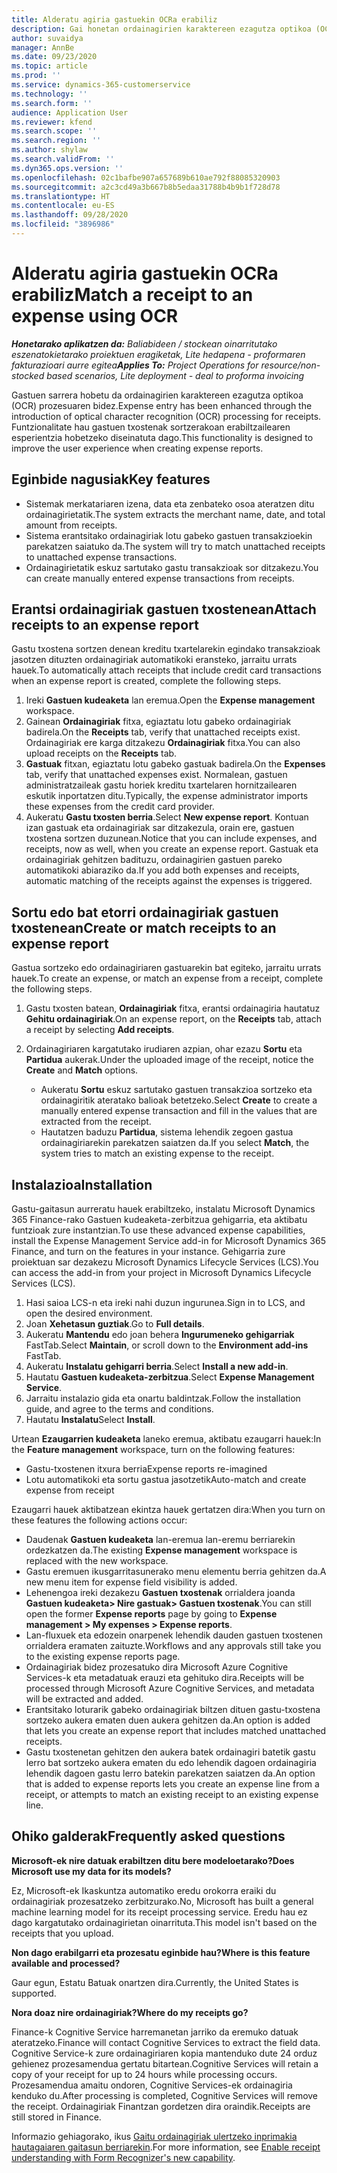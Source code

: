 ```yaml
---
title: Alderatu agiria gastuekin OCRa erabiliz
description: Gai honetan ordainagirien karaktereen ezagutza optikoa (OCR) prozesatzeari buruzko informazioa ematen da.
author: suvaidya
manager: AnnBe
ms.date: 09/23/2020
ms.topic: article
ms.prod: ''
ms.service: dynamics-365-customerservice
ms.technology: ''
ms.search.form: ''
audience: Application User
ms.reviewer: kfend
ms.search.scope: ''
ms.search.region: ''
ms.author: shylaw
ms.search.validFrom: ''
ms.dyn365.ops.version: ''
ms.openlocfilehash: 02c1bafbe907a657689b610ae792f88085320903
ms.sourcegitcommit: a2c3cd49a3b667b8b5edaa31788b4b9b1f728d78
ms.translationtype: HT
ms.contentlocale: eu-ES
ms.lasthandoff: 09/28/2020
ms.locfileid: "3896986"
---
```

# <a name="match-a-receipt-to-an-expense-using-ocr"></a><span data-ttu-id="4b19f-103">Alderatu agiria gastuekin OCRa erabiliz</span><span class="sxs-lookup"><span data-stu-id="4b19f-103">Match a receipt to an expense using OCR</span></span>

<span data-ttu-id="4b19f-104">_**Honetarako aplikatzen da:** Baliabideen / stockean oinarritutako eszenatokietarako proiektuen eragiketak, Lite hedapena - proformaren fakturazioari aurre egitea_</span><span class="sxs-lookup"><span data-stu-id="4b19f-104">_**Applies To:** Project Operations for resource/non-stocked based scenarios, Lite deployment - deal to proforma invoicing_</span></span>

<span data-ttu-id="4b19f-105">Gastuen sarrera hobetu da ordainagirien karaktereen ezagutza optikoa (OCR) prozesuaren bidez.</span><span class="sxs-lookup"><span data-stu-id="4b19f-105">Expense entry has been enhanced through the introduction of optical character recognition (OCR) processing for receipts.</span></span> <span data-ttu-id="4b19f-106">Funtzionalitate hau gastuen txostenak sortzerakoan erabiltzailearen esperientzia hobetzeko diseinatuta dago.</span><span class="sxs-lookup"><span data-stu-id="4b19f-106">This functionality is designed to improve the user experience when creating expense reports.</span></span>

## <a name="key-features"></a><span data-ttu-id="4b19f-107">Eginbide nagusiak</span><span class="sxs-lookup"><span data-stu-id="4b19f-107">Key features</span></span>

- <span data-ttu-id="4b19f-108">Sistemak merkatariaren izena, data eta zenbateko osoa ateratzen ditu ordainagirietatik.</span><span class="sxs-lookup"><span data-stu-id="4b19f-108">The system extracts the merchant name, date, and total amount from receipts.</span></span>
- <span data-ttu-id="4b19f-109">Sistema erantsitako ordainagiriak lotu gabeko gastuen transakzioekin parekatzen saiatuko da.</span><span class="sxs-lookup"><span data-stu-id="4b19f-109">The system will try to match unattached receipts to unattached expense transactions.</span></span>
- <span data-ttu-id="4b19f-110">Ordainagirietatik eskuz sartutako gastu transakzioak sor ditzakezu.</span><span class="sxs-lookup"><span data-stu-id="4b19f-110">You can create manually entered expense transactions from receipts.</span></span>

## <a name="attach-receipts-to-an-expense-report"></a><span data-ttu-id="4b19f-111">Erantsi ordainagiriak gastuen txostenean</span><span class="sxs-lookup"><span data-stu-id="4b19f-111">Attach receipts to an expense report</span></span>

<span data-ttu-id="4b19f-112">Gastu txostena sortzen denean kreditu txartelarekin egindako transakzioak jasotzen dituzten ordainagiriak automatikoki eransteko, jarraitu urrats hauek.</span><span class="sxs-lookup"><span data-stu-id="4b19f-112">To automatically attach receipts that include credit card transactions when an expense report is created, complete the following steps.</span></span>

  1. <span data-ttu-id="4b19f-113">Ireki **Gastuen kudeaketa** lan eremua.</span><span class="sxs-lookup"><span data-stu-id="4b19f-113">Open the **Expense management** workspace.</span></span>
  2. <span data-ttu-id="4b19f-114">Gainean **Ordainagiriak** fitxa, egiaztatu lotu gabeko ordainagiriak badirela.</span><span class="sxs-lookup"><span data-stu-id="4b19f-114">On the **Receipts** tab, verify that unattached receipts exist.</span></span> <span data-ttu-id="4b19f-115">Ordainagiriak ere karga ditzakezu **Ordainagiriak** fitxa.</span><span class="sxs-lookup"><span data-stu-id="4b19f-115">You can also upload receipts on the **Receipts** tab.</span></span>
  3. <span data-ttu-id="4b19f-116">**Gastuak** fitxan, egiaztatu lotu gabeko gastuak badirela.</span><span class="sxs-lookup"><span data-stu-id="4b19f-116">On the **Expenses** tab, verify that unattached expenses exist.</span></span> <span data-ttu-id="4b19f-117">Normalean, gastuen administratzaileak gastu horiek kreditu txartelaren hornitzailearen eskutik inportatzen ditu.</span><span class="sxs-lookup"><span data-stu-id="4b19f-117">Typically, the expense administrator imports these expenses from the credit card provider.</span></span>
  4. <span data-ttu-id="4b19f-118">Aukeratu **Gastu txosten berria**.</span><span class="sxs-lookup"><span data-stu-id="4b19f-118">Select **New expense report**.</span></span> <span data-ttu-id="4b19f-119">Kontuan izan gastuak eta ordainagiriak sar ditzakezula, orain ere, gastuen txostena sortzen duzunean.</span><span class="sxs-lookup"><span data-stu-id="4b19f-119">Notice that you can include expenses, and receipts, now as well, when you create an expense report.</span></span> <span data-ttu-id="4b19f-120">Gastuak eta ordainagiriak gehitzen badituzu, ordainagirien gastuen pareko automatikoki abiaraziko da.</span><span class="sxs-lookup"><span data-stu-id="4b19f-120">If you add both expenses and receipts, automatic matching of the receipts against the expenses is triggered.</span></span>

## <a name="create-or-match-receipts-to-an-expense-report"></a><span data-ttu-id="4b19f-121">Sortu edo bat etorri ordainagiriak gastuen txostenean</span><span class="sxs-lookup"><span data-stu-id="4b19f-121">Create or match receipts to an expense report</span></span>
<span data-ttu-id="4b19f-122">Gastua sortzeko edo ordainagiriaren gastuarekin bat egiteko, jarraitu urrats hauek.</span><span class="sxs-lookup"><span data-stu-id="4b19f-122">To create an expense, or match an expense from a receipt, complete the following steps.</span></span>

  1. <span data-ttu-id="4b19f-123">Gastu txosten batean, **Ordainagiriak** fitxa, erantsi ordainagiria hautatuz **Gehitu ordainagiriak**.</span><span class="sxs-lookup"><span data-stu-id="4b19f-123">On an expense report, on the **Receipts** tab, attach a receipt by selecting **Add receipts**.</span></span>
  2. <span data-ttu-id="4b19f-124">Ordainagiriaren kargatutako irudiaren azpian, ohar ezazu **Sortu** eta **Partidua** aukerak.</span><span class="sxs-lookup"><span data-stu-id="4b19f-124">Under the uploaded image of the receipt, notice the **Create** and **Match** options.</span></span>

      - <span data-ttu-id="4b19f-125">Aukeratu **Sortu** eskuz sartutako gastuen transakzioa sortzeko eta ordainagiritik ateratako balioak betetzeko.</span><span class="sxs-lookup"><span data-stu-id="4b19f-125">Select **Create** to create a manually entered expense transaction and fill in the values that are extracted from the receipt.</span></span>
      - <span data-ttu-id="4b19f-126">Hautatzen baduzu **Partidua**, sistema lehendik zegoen gastua ordainagiriarekin parekatzen saiatzen da.</span><span class="sxs-lookup"><span data-stu-id="4b19f-126">If you select **Match**, the system tries to match an existing expense to the receipt.</span></span>

## <a name="installation"></a><span data-ttu-id="4b19f-127">Instalazioa</span><span class="sxs-lookup"><span data-stu-id="4b19f-127">Installation</span></span>

<span data-ttu-id="4b19f-128">Gastu-gaitasun aurreratu hauek erabiltzeko, instalatu Microsoft Dynamics 365 Finance-rako Gastuen kudeaketa-zerbitzua gehigarria, eta aktibatu funtzioak zure instantzian.</span><span class="sxs-lookup"><span data-stu-id="4b19f-128">To use these advanced expense capabilities, install the Expense Management Service add-in for Microsoft Dynamics 365 Finance, and turn on the features in your instance.</span></span> <span data-ttu-id="4b19f-129">Gehigarria zure proiektuan sar dezakezu Microsoft Dynamics Lifecycle Services (LCS).</span><span class="sxs-lookup"><span data-stu-id="4b19f-129">You can access the add-in from your project in Microsoft Dynamics Lifecycle Services (LCS).</span></span>

1. <span data-ttu-id="4b19f-130">Hasi saioa LCS-n eta ireki nahi duzun ingurunea.</span><span class="sxs-lookup"><span data-stu-id="4b19f-130">Sign in to LCS, and open the desired environment.</span></span>
2. <span data-ttu-id="4b19f-131">Joan **Xehetasun guztiak**.</span><span class="sxs-lookup"><span data-stu-id="4b19f-131">Go to **Full details**.</span></span>
3. <span data-ttu-id="4b19f-132">Aukeratu **Mantendu** edo joan behera **Ingurumeneko gehigarriak** FastTab.</span><span class="sxs-lookup"><span data-stu-id="4b19f-132">Select **Maintain**, or scroll down to the **Environment add-ins** FastTab.</span></span>
4. <span data-ttu-id="4b19f-133">Aukeratu **Instalatu gehigarri berria**.</span><span class="sxs-lookup"><span data-stu-id="4b19f-133">Select **Install a new add-in**.</span></span>
5. <span data-ttu-id="4b19f-134">Hautatu **Gastuen kudeaketa-zerbitzua**.</span><span class="sxs-lookup"><span data-stu-id="4b19f-134">Select **Expense Management Service**.</span></span>
6. <span data-ttu-id="4b19f-135">Jarraitu instalazio gida eta onartu baldintzak.</span><span class="sxs-lookup"><span data-stu-id="4b19f-135">Follow the installation guide, and agree to the terms and conditions.</span></span>
7. <span data-ttu-id="4b19f-136">Hautatu **Instalatu**</span><span class="sxs-lookup"><span data-stu-id="4b19f-136">Select **Install**.</span></span>

<span data-ttu-id="4b19f-137">Urtean **Ezaugarrien kudeaketa** laneko eremua, aktibatu ezaugarri hauek:</span><span class="sxs-lookup"><span data-stu-id="4b19f-137">In the **Feature management** workspace, turn on the following features:</span></span>

- <span data-ttu-id="4b19f-138">Gastu-txostenen itxura berria</span><span class="sxs-lookup"><span data-stu-id="4b19f-138">Expense reports re-imagined</span></span>
- <span data-ttu-id="4b19f-139">Lotu automatikoki eta sortu gastua jasotzetik</span><span class="sxs-lookup"><span data-stu-id="4b19f-139">Auto-match and create expense from receipt</span></span>

<span data-ttu-id="4b19f-140">Ezaugarri hauek aktibatzean ekintza hauek gertatzen dira:</span><span class="sxs-lookup"><span data-stu-id="4b19f-140">When you turn on these features the following actions occur:</span></span>

- <span data-ttu-id="4b19f-141">Daudenak **Gastuen kudeaketa** lan-eremua lan-eremu berriarekin ordezkatzen da.</span><span class="sxs-lookup"><span data-stu-id="4b19f-141">The existing **Expense management** workspace is replaced with the new workspace.</span></span>
- <span data-ttu-id="4b19f-142">Gastu eremuen ikusgarritasunerako menu elementu berria gehitzen da.</span><span class="sxs-lookup"><span data-stu-id="4b19f-142">A new menu item for expense field visibility is added.</span></span>
- <span data-ttu-id="4b19f-143">Lehenengoa ireki dezakezu **Gastuen txostenak** orrialdera joanda **Gastuen kudeaketa> Nire gastuak> Gastuen txostenak**.</span><span class="sxs-lookup"><span data-stu-id="4b19f-143">You can still open the former **Expense reports** page by going to **Expense management > My expenses > Expense reports**.</span></span>
- <span data-ttu-id="4b19f-144">Lan-fluxuek eta edozein onarpenek lehendik dauden gastuen txostenen orrialdera eramaten zaituzte.</span><span class="sxs-lookup"><span data-stu-id="4b19f-144">Workflows and any approvals still take you to the existing expense reports page.</span></span>
- <span data-ttu-id="4b19f-145">Ordainagiriak bidez prozesatuko dira Microsoft Azure Cognitive Services-k eta metadatuak erauzi eta gehituko dira.</span><span class="sxs-lookup"><span data-stu-id="4b19f-145">Receipts will be processed through Microsoft Azure Cognitive Services, and metadata will be extracted and added.</span></span>
- <span data-ttu-id="4b19f-146">Erantsitako loturarik gabeko ordainagiriak biltzen dituen gastu-txostena sortzeko aukera ematen duen aukera gehitzen da.</span><span class="sxs-lookup"><span data-stu-id="4b19f-146">An option is added that lets you create an expense report that includes matched unattached receipts.</span></span>
- <span data-ttu-id="4b19f-147">Gastu txostenetan gehitzen den aukera batek ordainagiri batetik gastu lerro bat sortzeko aukera ematen du edo lehendik dagoen ordainagiria lehendik dagoen gastu lerro batekin parekatzen saiatzen da.</span><span class="sxs-lookup"><span data-stu-id="4b19f-147">An option that is added to expense reports lets you create an expense line from a receipt, or attempts to match an existing receipt to an existing expense line.</span></span>

## <a name="frequently-asked-questions"></a><span data-ttu-id="4b19f-148">Ohiko galderak</span><span class="sxs-lookup"><span data-stu-id="4b19f-148">Frequently asked questions</span></span>

<span data-ttu-id="4b19f-149">**Microsoft-ek nire datuak erabiltzen ditu bere modeloetarako?**</span><span class="sxs-lookup"><span data-stu-id="4b19f-149">**Does Microsoft use my data for its models?**</span></span>

<span data-ttu-id="4b19f-150">Ez, Microsoft-ek Ikaskuntza automatiko eredu orokorra eraiki du ordainagiriak prozesatzeko zerbitzurako.</span><span class="sxs-lookup"><span data-stu-id="4b19f-150">No, Microsoft has built a general machine learning model for its receipt processing service.</span></span> <span data-ttu-id="4b19f-151">Eredu hau ez dago kargatutako ordainagirietan oinarrituta.</span><span class="sxs-lookup"><span data-stu-id="4b19f-151">This model isn't based on the receipts that you upload.</span></span>

<span data-ttu-id="4b19f-152">**Non dago erabilgarri eta prozesatu eginbide hau?**</span><span class="sxs-lookup"><span data-stu-id="4b19f-152">**Where is this feature available and processed?**</span></span>

<span data-ttu-id="4b19f-153">Gaur egun, Estatu Batuak onartzen dira.</span><span class="sxs-lookup"><span data-stu-id="4b19f-153">Currently, the United States is supported.</span></span>

<span data-ttu-id="4b19f-154">**Nora doaz nire ordainagiriak?**</span><span class="sxs-lookup"><span data-stu-id="4b19f-154">**Where do my receipts go?**</span></span>

<span data-ttu-id="4b19f-155">Finance-k Cognitive Service harremanetan jarriko da eremuko datuak ateratzeko.</span><span class="sxs-lookup"><span data-stu-id="4b19f-155">Finance will contact Cognitive Services to extract the field data.</span></span> <span data-ttu-id="4b19f-156">Cognitive Service-k zure ordainagiriaren kopia mantenduko dute 24 orduz gehienez prozesamendua gertatu bitartean.</span><span class="sxs-lookup"><span data-stu-id="4b19f-156">Cognitive Services will retain a copy of your receipt for up to 24 hours while processing occurs.</span></span> <span data-ttu-id="4b19f-157">Prozesamendua amaitu ondoren, Cognitive Services-ek ordainagiria kenduko du.</span><span class="sxs-lookup"><span data-stu-id="4b19f-157">After processing is completed, Cognitive Services will remove the receipt.</span></span> <span data-ttu-id="4b19f-158">Ordainagiriak Finantzan gordetzen dira oraindik.</span><span class="sxs-lookup"><span data-stu-id="4b19f-158">Receipts are still stored in Finance.</span></span>

<span data-ttu-id="4b19f-159">Informazio gehiagorako, ikus [Gaitu ordainagiriak ulertzeko inprimakia hautagaiaren gaitasun berriarekin](https://azure.microsoft.com/blog/enable-receipt-understanding-with-form-recognizer-s-new-capability/).</span><span class="sxs-lookup"><span data-stu-id="4b19f-159">For more information, see [Enable receipt understanding with Form Recognizer's new capability](https://azure.microsoft.com/blog/enable-receipt-understanding-with-form-recognizer-s-new-capability/).</span></span>
